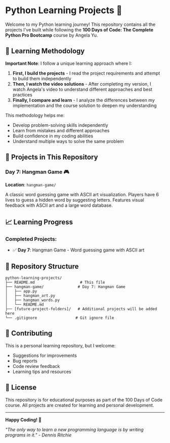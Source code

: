 # Python Learning Projects 🐍

Welcome to my Python learning journey! This repository contains all the projects I've built while following the **100 Days of Code: The Complete Python Pro Bootcamp** course by Angela Yu.

## 🎯 Learning Methodology

**Important Note**: I follow a unique learning approach where I:

1. **First, I build the projects** - I read the project requirements and attempt to build them independently
2. **Then, I watch the video solutions** - After completing my version, I watch Angela's video to understand different approaches and best practices
3. **Finally, I compare and learn** - I analyze the differences between my implementation and the course solution to deepen my understanding

This methodology helps me:

- Develop problem-solving skills independently
- Learn from mistakes and different approaches
- Build confidence in my coding abilities
- Understand multiple ways to solve the same problem

## 🚀 Projects in This Repository

### Day 7: Hangman Game 🎮

**Location**: `hangman-game/`

A classic word guessing game with ASCII art visualization. Players have 6 lives to guess a hidden word by suggesting letters. Features visual feedback with ASCII art and a large word database.

## 📈 Learning Progress

### Completed Projects:

- ✅ **Day 7**: Hangman Game - Word guessing game with ASCII art

## 📁 Repository Structure

```
python-learning-projects/
├── README.md                    # This file
├── hangman-game/               # Day 7: Hangman Game
│   ├── app.py
│   ├── hangman_art.py
│   ├── hangman_words.py
│   └── README.md
├── [future-project-folders]/   # Additional projects will be added here
└── .gitignore                 # Git ignore file
```

## 🤝 Contributing

This is a personal learning repository, but I welcome:

- Suggestions for improvements
- Bug reports
- Code review feedback
- Learning tips and resources

## 📝 License

This repository is for educational purposes as part of the 100 Days of Code course. All projects are created for learning and personal development.

---

**Happy Coding! 🚀**

_"The only way to learn a new programming language is by writing programs in it." - Dennis Ritchie_
